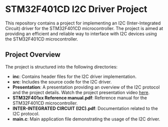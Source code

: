 # STM32F401CD I2C Driver Project

This repository contains a project for implementing an I2C (Inter-Integrated Circuit) driver for the STM32F401CD microcontroller. The project is aimed at providing an efficient and reliable way to interface with I2C devices using the STM32F401CD microcontroller.

## Project Overview

The project is structured into the following directories:

- **inc**: Contains header files for the I2C driver implementation.
- **src**: Includes the source code for the I2C driver.
- **Presentation**: A presentation providing an overview of the I2C protocol and the project details.
Watch the project presentation video [here](https://drive.google.com/drive/u/0/folders/1DnuolwINRnWAq0GdL3hvUC3xwWeP3Zl5).
- **STM32F401xx Reference manual.pdf**: Reference manual for the STM32F401CD microcontroller.
- **INTER-INTEGRATED CIRCUIT (I2C).pdf**: Documentation related to the I2C protocol.
- **main.c**: Main application file demonstrating the usage of the I2C driver.

